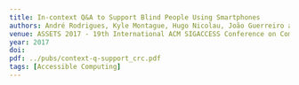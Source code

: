 ```yaml
---
title: In-context Q&A to Support Blind People Using Smartphones
authors: André Rodrigues, Kyle Montague, Hugo Nicolau, João Guerreiro and Tiago Guerreiro
venue: ASSETS 2017 - 19th International ACM SIGACCESS Conference on Computers and Accessibility. Baltimore, Maryland, USA, October, 2017. To Appear.
year: 2017
doi: 
pdf: ../pubs/context-q-support_crc.pdf
tags: [Accessible Computing]
---
```

